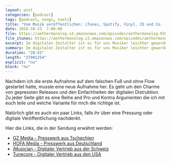 ```yaml
---
layout: post
categories: [podcast]
tags: [podcast, songs, tools]
title: "Vom Musik veröffentlichen: iTunes, Spotify, Vinyl, CD und Co. - #035"
date: 2016-10-23  7:00:00
file: https://aethermonolog.s3.amazonaws.com/episodes/aethermonolog-035.mp3
file_itunes: https://aethermonolog.s3.amazonaws.com/episodes/aethermonolog-035.m4a
excerpt: Im digitalen Zeitalter ist es für uns Musiker leichter geworden Musik zu veröffentlichen. Heute geht es um den Charme von gepressten Releases und den Einfachheiten der digitalen Distrubtion.
summary: Im digitalen Zeitalter ist es für uns Musiker leichter geworden Musik zu veröffentlichen. Heute geht es um den Charme von gepressten Releases und den Einfachheiten der digitalen Distrubtion. Im Lauf der Sendung werden die folgenden Links erwähnt <a href="http://www.gzmedia.com/de-DE/Homepage-de.aspx">GZ Media - Presswerk aus Tschechien</a>, <a href="http://hofa-media.de/">HOFA Media - Presswerk aus Deutschland</a>, <a href="http://imusiciandigital.com/de/">iMusician Digital - Musik zu iTunes und Co. bringen</a>, <a href="http://www.tunecore.com/">Tunecore - das US pendant zu iMusician</a>. Mehr Details zur Sendung findest du auf <a href="http://aethermonolog.de">aethermonolog.de</a>.
duration: "28:41"
length: "27901254"
explicit: "no"
block: "no"
---
```


Nachdem ich die erste Aufnahme auf dem falschen Fuß und ohne Flow gestartet hatte, musste eine neue Aufnahme her. Es geht um den Charme von gepressten Releases und den Einfachheiten der digitalen Distrubtion. Zu jeder Seite gibt es eine Reihe and Pro und Kontra Argumenten die ich mit euch teile und welche Variante für mich die richtige ist.

Natürlich gibt es auch ein paar Links, falls ihr über eine Pressung oder digitale Veröffentlichung nachdenkt.

Hier die Links, die in der Sendung erwähnt werden:

* [GZ Media - Presswerk aus Tschechien](http://www.gzmedia.com/de-DE/Homepage-de.aspx)
* [HOFA Media - Presswerk aus Deutschland](http://hofa-media.de/)
* [iMusician - Digitaler Vertrieb aus der Schweiz](http://imusiciandigital.com/de/)
* [Tunecore - Digitaler Vertrieb aus den USA](http://www.tunecore.com/)
